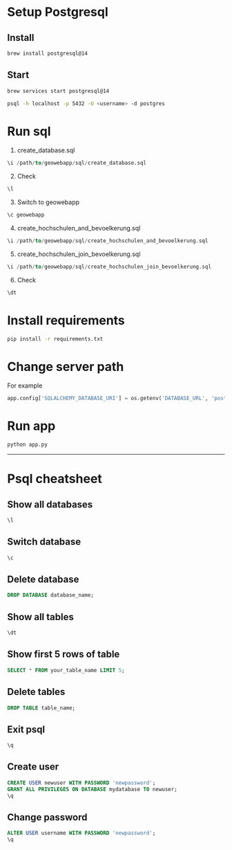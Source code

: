 # Setup Postgresql

## Install

```bash
brew install postgresql@14
```

## Start
```bash
brew services start postgresql@14
```

```bash
psql -h localhost -p 5432 -U <username> -d postgres
```

# Run sql

1. create_database.sql

```sql
\i /path/to/geowebapp/sql/create_database.sql
```

2. Check

```sql
\l
```

3. Switch to geowebapp

```sql
\c geowebapp
```

4. create_hochschulen_and_bevoelkerung.sql

```sql
\i /path/to/geowebapp/sql/create_hochschulen_and_bevoelkerung.sql
```

5. create_hochschulen_join_bevoelkerung.sql

```sql
\i /path/to/geowebapp/sql/create_hochschulen_join_bevoelkerung.sql
```

6. Check 

```sql
\dt
```

# Install requirements

```bash
pip install -r requirements.txt
```

# Change server path
For example

```python
app.config['SQLALCHEMY_DATABASE_URI'] = os.getenv('DATABASE_URL', 'postgresql://huaqo:0000@localhost:5432/geowebapp')
```

# Run app

```bash
python app.py
```

---

# Psql cheatsheet

## Show all databases

```sql
\l
```

## Switch database

```sql
\c
```

## Delete database
```sql
DROP DATABASE database_name;
```

## Show all tables

```sql
\dt
```

## Show first 5 rows of table

```sql
SELECT * FROM your_table_name LIMIT 5;
```

## Delete tables

```sql
DROP TABLE table_name;
```

## Exit psql

```sql
\q
```

## Create user

```sql
CREATE USER newuser WITH PASSWORD 'newpassword';
GRANT ALL PRIVILEGES ON DATABASE mydatabase TO newuser;
\q
```

## Change password

```sql
ALTER USER username WITH PASSWORD 'newpassword';
\q
```

